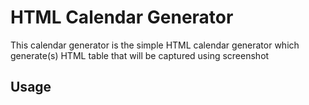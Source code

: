 # HTML Calendar Generator
This calendar generator is the simple HTML calendar generator which generate(s) HTML table that will be captured using screenshot
## Usage
